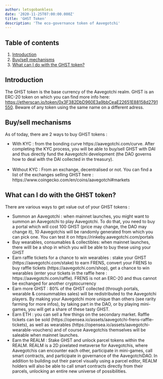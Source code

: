 ```yaml
---
author: letsgobankless
date: '2020-11-25T07:00:00.000Z'
title: 'GHST Token'
description: 'The eco-governance token of Aavegotchi'
---
```


## Table of contents
1. <a href=#introduction>Introduction</a>
2. <a href=#buy-sell-mechanisms>Buy/sell mechanisms</a>
3. <a href=#what-can-i-do-with-the-ghst-token>What can I do with the GHST token?</a>


## Introduction

The GHST token is the base currency of the Aavegotchi realm. GHST is an ERC-20 token on which you can find more info here: https://etherscan.io/token/0x3F382DbD960E3a9bbCeaE22651E88158d2791550. Beware of any token using the same name on a different adress.




## Buy/sell mechanisms
As of today, there are 2 ways to buy GHST tokens :
<br>

<ul>
  <li>With KYC : from the bonding curve https://aavegotchi.com/curve. After completing the KYC process, you will be able to buy/sell GHST with DAI and thus directly fund the Aavegotchi development (the DAO governs how to deal with the DAI collected in the treasury). </li>
<br>
  <li>Without KYC : From an exchange, decentralised or not. You can find a list of the exchanges selling GHST here : https://www.coingecko.com/en/coins/aavegotchi#markets</li>
</ul>

## What can I do with the GHST token?
There are various ways to get value out of your GHST tokens :
<ul>
  <li>Summon an Aavegotchi : when mainnet launches, you might want to summon an Aavegotchi to play Aavegotchi. To do that, you need to buy a portal which will cost 100 GHST (price may change, the DAO may change it), 10 Aavegotchis will be randomly generated from which you can pick one. You can test it on https://rinkeby.aavegotchi.com/portals</li>
  <li>Buy wearables, consumables & collectibles: when mainnet launches, there willl be a shop in which you will be able to buy these using your GHST</li>
  <li>Earn raffle tickets for a chance to win wearables : stake your GHST (https://aavegotchi.com/stake) to earn FRENS, convert your FRENS to buy raffle tickets (https://aavegotchi.com/shop), get a chance to win wearables (enter your tickets in the raffle here : https://aavegotchi.com/raffle). FRENS is not an ERC-20 and thus cannot be exchanged for another cryptocurrency</li>
  <li>Earn more GHST : 80% of the GHST collected (through portals, wearable & consummables sales) will be redistributed to the Aavegotchi players. By making your Aavegotchi more unique than others (see rarity farming for more infos), by taking part in the DAO, or by playing mini-games, you will get a share of these tasty GHST.</li>
  <li>Earn ETH : you can sell a few things on the secondary market. Raffle tickets can be sold (https://opensea.io/assets/aavegotchi-frens-raffle-tickets), as well as wearables (https://opensea.io/assets/aavegotchi-wearable-vouchers) and of course Aavegotchis themselves will be saleable when mainnet launches.</li> 
  <li>Earn the REALM : Stake GHST and unlock parcel tokens within the REALM. REALM is a 2D pixelated metaverse for Aavegotchis, where Aavegotchis can encounter each other, participate in mini-games, call smart contracts, and participate in governance of the AavegotchiDAO. In addition to building out their parcel visually using a parcel editor, REALM holders will also be able to call smart contracts directly from their parcels, unlocking an entire new universe of possibilities.</li>
</ul>
